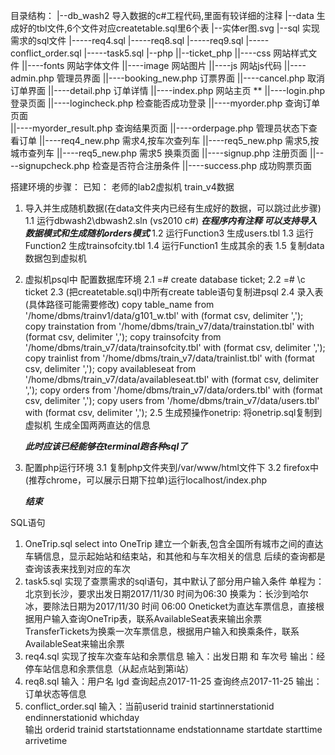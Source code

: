 ﻿目录结构：
  |--db_wash2 导入数据的c#工程代码,里面有较详细的注释
  |--data     生成好的tbl文件,6个文件对应createtable.sql里6个表
  |--实体er图.svg
  |--sql      实现需求的sql文件
  |-----req4.sql
  |-----req8.sql
  |-----req9.sql
  |-----conflict_order.sql
  |-----task5.sql
  |--php
	||--ticket_php
	||----css 					网站样式文件
	||----fonts 				网站字体文件
	||----image 				网站图片
	||----js					网站js代码
	||----admin.php				管理员界面
	||----booking_new.php		订票界面
	||----cancel.php			取消订单界面
	||----detail.php			订单详情
	||----index.php				网站主页 **
	||----login.php				登录页面
	||----logincheck.php		检查能否成功登录
	||----myorder.php			查询订单页面	
	||----myorder_result.php	查询结果页面
	||----orderpage.php			管理员状态下查看订单
	||----req4_new.php			需求4,按车次查列车
	||----req5_new.php			需求5,按城市查列车
	||----req5_new.php			需求5 换乘页面
	||----signup.php			注册页面
	||----signupcheck.php		检查是否符合注册条件
	||----success.php			成功购票页面







搭建环境的步骤：
  已知：
	老师的lab2虚拟机 
	train_v4数据
  1. 导入并生成随机数据(在data文件夹内已经有生成好的数据，可以跳过此步骤)
		1.1 运行dbwash2\dbwash2.sln (vs2010 c#)
		***在程序内有注释 可以支持导入数据模式和生成随机orders模式***
		1.2 运行Function3 生成users.tbl
		1.3 运行Function2 生成trainsofcity.tbl
		1.4 运行Function1 生成其余的表
		1.5 复制data数据包到虚拟机
  2. 虚拟机psql中 配置数据库环境
		2.1 =# create database ticket;
		2.2 =# \c ticket
		2.3 (把createtable.sql)中所有create table语句复制进psql
		2.4 录入表(具体路径可能需要修改)
			copy table_name from '/home/dbms/trainv1/data/g101_w.tbl' with (format csv, delimiter ',');
			copy trainstation from '/home/dbms/train_v7/data/trainstation.tbl' with (format csv, delimiter ',');
			copy trainsofcity from '/home/dbms/train_v7/data/trainsofcity.tbl' with (format csv, delimiter ',');
			copy trainlist from '/home/dbms/train_v7/data/trainlist.tbl' with (format csv, delimiter ',');
			copy availableseat from '/home/dbms/train_v7/data/availableseat.tbl' with (format csv, delimiter ',');
			copy orders from '/home/dbms/train_v7/data/orders.tbl' with (format csv, delimiter ',');
			copy users from '/home/dbms/train_v7/data/users.tbl' with (format csv, delimiter ',');
		2.5 生成预操作onetrip:
			将onetrip.sql复制到虚拟机 生成全国两两直达的信息
			
	    ***此时应该已经能够在terminal跑各种sql了***
  3. 配置php运行环境
		3.1 复制php文件夹到/var/www/html文件下
		3.2 firefox中(推荐chrome，可以展示日期下拉单)运行localhost/index.php
		
		***结束***
		
		
		
		
SQL语句
  1. OneTrip.sql
  select into OneTrip
  建立一个新表,包含全国所有城市之间的直达车辆信息，显示起始站和结束站，和其他和与车次相关的信息
  后续的查询都是查询该表来找到对应的车次
  2. task5.sql
  实现了查票需求的sql语句，其中默认了部分用户输入条件
  单程为：北京到长沙，要求出发日期2017/11/30 时间为06:30
  换乘为：长沙到哈尔冰，要除法日期为2017/11/30 时间 06:00
  Oneticket为直达车票信息，直接根据用户输入查询OneTrip表，联系AvailableSeat表来输出余票
  TransferTickets为换乘一次车票信息，根据用户输入和换乘条件，联系AvailableSeat来输出余票
  3. req4.sql
  实现了按车次查车站和余票信息
  输入：出发日期 和 车次号
  输出：经停车站信息和余票信息（从起点站到第i站）
  4. req8.sql
  输入：用户名 lgd    查询起点2017-11-25 查询终点2017-11-25
  输出：订单状态等信息  
  6. conflict_order.sql
  输入：当前userid trainid startinnerstationid endinnerstationid whichday          
  输出 orderid trainid startstationname endstationname startdate starttime arrivetime        
  